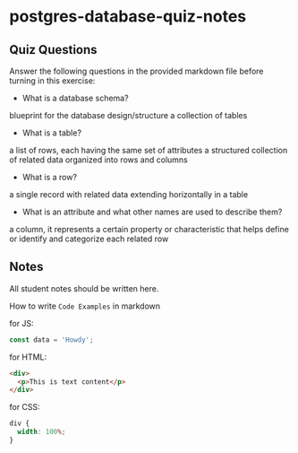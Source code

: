 # postgres-database-quiz-notes

## Quiz Questions

Answer the following questions in the provided markdown file before turning in this exercise:

- What is a database schema?

blueprint for the database design/structure
a collection of tables

- What is a table?

a list of rows, each having the same set of attributes
a structured collection of related data organized into rows and columns

- What is a row?

a single record with related data extending horizontally in a table

- What is an attribute and what other names are used to describe them?

a column, it represents a certain property or characteristic that helps define or identify and categorize each related row

## Notes

All student notes should be written here.

How to write `Code Examples` in markdown

for JS:

```javascript
const data = 'Howdy';
```

for HTML:

```html
<div>
  <p>This is text content</p>
</div>
```

for CSS:

```css
div {
  width: 100%;
}
```
